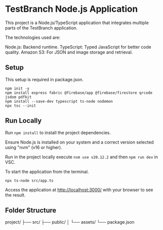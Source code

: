TestBranch Node.js Application
==============================

This project is a Node.js/TypeScript application that integrates multiple parts of the TestBranch application. 

The technologies used are:

Node.js: Backend runtime.
TypeScript: Typed JavaScript for better code quality.
Amazon S3: For JSON and image storage and retrieval.


Setup
-----

This setup is required in package.json.

```
npm init -y
npm install express fabric @firebase/app @firebase/firestore qrcode jsdom pdfkit
npm install --save-dev typescript ts-node nodemon
npx tsc --init
```

Run Locally
-----------

Run `npm install` to install the project dependencies.

Ensure Node.js is installed on your system and a correct version selected using "nvm" (v16 or higher).

Run in the project locally execute `nvm use v20.12.2` and then `npm run dev` in VSC.

To start the application from the terminal.

```
npx ts-node src/app.ts
```

Access the application at [http://localhost:3000/](http://localhost:3000/) with your browser to see the result.


Folder Structure
----------------

project/
├── src/
├── public/
│   └── assets/
└── package.json
